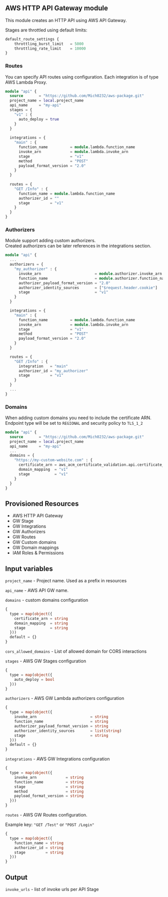 ## AWS HTTP API Gateway module

This module creates an HTTP API using AWS API Gateway.  

Stages are throttled using default limits:

```terraform
default_route_settings {
    throttling_burst_limit   = 5000
    throttling_rate_limit    = 10000
}
```


### Routes 

You can specify API routes using configuration. Each integration is of type AWS Lambda Proxy.

```terraform
module "api" {
  source       = "https://github.com/Mich0232/aws-package.git"
  project_name = local.project_name
  api_name     = "my-api"
  stages = {
    "v1" : {
      auto_deploy = true
    }
  }
  
  integrations = {
    "main" : {
      function_name          = module.lambda.function_name
      invoke_arn             = module.lambda.invoke_arn
      stage                  = "v1"
      method                 = "POST"
      payload_format_version = "2.0"
    }
  }
  
  routes = {
    "GET /Info" : {
      function_name = module.lambda.function_name
      authorizer_id = ""
      stage         = "v1"
    }
  }
}
```

### Authorizers

Module support adding custom authorizers.  
Created authorizers can be later references in the integrations section.

```terraform
module "api" {
  ...
  authorizers = {
    "my_authorizer" : {
      invoke_arn                        = module.authorizer.invoke_arn
      function_name                     = module.authorizer.function_name
      authorizer_payload_format_version = "2.0"
      authorizer_identity_sources       = ["$request.header.cookie"]
      stage                             = "v1"
    }
  }

  integrations = {
    "main" : {
      function_name          = module.lambda.function_name
      invoke_arn             = module.lambda.invoke_arn
      stage                  = "v1"
      method                 = "POST"
      payload_format_version = "2.0"
    }
  }

  routes = {
    "GET /Info" : {
      integration   = "main"
      authorizer_id = "my_authorizer"
      stage         = "v1"
    }
  }
  ...
}
```

### Domains

When adding custom domains you need to include the certificate ARN.  
Endpoint type will be set to `REGIONAL` and security policy to `TLS_1_2`

```terraform
module "api" {
  source       = "https://github.com/Mich0232/aws-package.git"
  project_name = local.project_name
  api_name     = "my-api"
  ...
  domains = {
    "https://my-custom-website.com" : {
      certificate_arn = aws_acm_certificate_validation.api.certificate_arn
      domain_mapping  = "v1"
      stage           = "v1"
    }
  }
}
```


## Provisioned Resources

 - AWS HTTP API Gateway 
 - GW Stage
 - GW Integrations
 - GW Authorizers
 - GW Routes
 - GW Custom domains
 - GW Domain mappings
 - IAM Roles & Permissions


## Input variables

`project_name` - Project name. Used as a prefix in resources

`api_name` - AWS API GW name.

`domains` - custom domains configuration

```terraform
{
  type = map(object({
    certificate_arn = string
    domain_mapping  = string
    stage           = string
  }))
  default = {}
}
```

`cors_allowed_domains` - List of allowed domain for CORS interactions

`stages` - AWS GW Stages configuration
```terraform
{
  type = map(object({
    auto_deploy = bool
  }))
}
```

`authorizers` - AWS GW Lambda authorizers configuration
```terraform
{
  type = map(object({
    invoke_arn                        = string
    function_name                     = string
    authorizer_payload_format_version = string
    authorizer_identity_sources       = list(string)
    stage                             = string
  }))
  default = {}
}
```

`integrations` - AWS GW Integrations configuration
```terraform
{
  type = map(object({
    invoke_arn             = string
    function_name          = string
    stage                  = string
    method                 = string
    payload_format_version = string
  }))
}
```

`routes` - AWS GW Routes configuration.

Example key: `"GET /Test"` or `"POST /Login"`
```terraform
{
  type = map(object({
    function_name = string
    authorizer_id = string
    stage         = string
  }))
}
```

## Output

`invoke_urls` - list of invoke urls per API Stage
